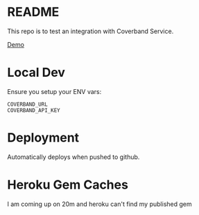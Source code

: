 # README

This repo is to test an integration with Coverband Service.

[Demo](https://coverband-service-demo.herokuapp.com/)

# Local Dev

Ensure you setup your ENV vars:

```
COVERBAND_URL
COVERBAND_API_KEY
```	

# Deployment

Automatically deploys when pushed to github.

# Heroku Gem Caches

I am coming up on 20m and heroku can't find my published gem